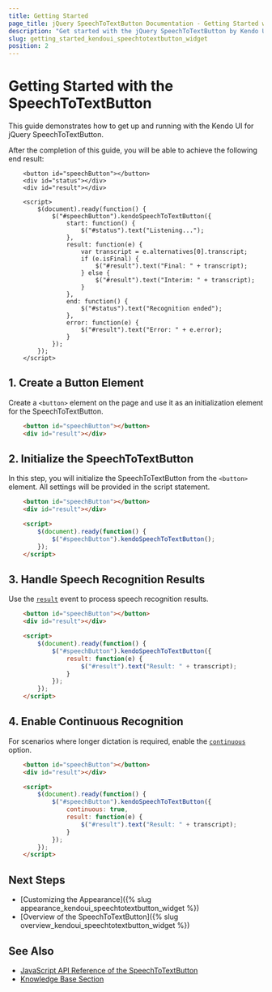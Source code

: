 ```yaml
---
title: Getting Started
page_title: jQuery SpeechToTextButton Documentation - Getting Started with the SpeechToTextButton
description: "Get started with the jQuery SpeechToTextButton by Kendo UI and learn how to create, initialize, and enable speech-to-text functionality."
slug: getting_started_kendoui_speechtotextbutton_widget
position: 2
---
```


# Getting Started with the SpeechToTextButton

This guide demonstrates how to get up and running with the Kendo UI for jQuery SpeechToTextButton.

After the completion of this guide, you will be able to achieve the following end result:

```dojo
    <button id="speechButton"></button>
    <div id="status"></div>
    <div id="result"></div>

    <script>
        $(document).ready(function() {
            $("#speechButton").kendoSpeechToTextButton({
                start: function() {
                    $("#status").text("Listening...");
                },
                result: function(e) {
                    var transcript = e.alternatives[0].transcript;
                    if (e.isFinal) {
                        $("#result").text("Final: " + transcript);
                    } else {
                        $("#result").text("Interim: " + transcript);
                    }
                },
                end: function() {
                    $("#status").text("Recognition ended");
                },
                error: function(e) {
                    $("#result").text("Error: " + e.error);
                }
            });
        });
    </script>
```

## 1. Create a Button Element

Create a `<button>` element on the page and use it as an initialization element for the SpeechToTextButton.

```html
    <button id="speechButton"></button>
    <div id="result"></div>
```

## 2. Initialize the SpeechToTextButton

In this step, you will initialize the SpeechToTextButton from the `<button>` element. All settings will be provided in the script statement.

```html
    <button id="speechButton"></button>
    <div id="result"></div>

    <script>
        $(document).ready(function() {
            $("#speechButton").kendoSpeechToTextButton();
        });
    </script>
```

## 3. Handle Speech Recognition Results

Use the [`result`](/api/javascript/ui/speechtotextbutton/events/result) event to process speech recognition results.

```html
    <button id="speechButton"></button>
    <div id="result"></div>

    <script>
        $(document).ready(function() {
            $("#speechButton").kendoSpeechToTextButton({
                result: function(e) {
                    $("#result").text("Result: " + transcript);
                }
            });
        });
    </script>
```

## 4. Enable Continuous Recognition

For scenarios where longer dictation is required, enable the [`continuous`](/api/javascript/ui/speechtotextbutton/configuration/continuous) option.

```html
    <button id="speechButton"></button>
    <div id="result"></div>

    <script>
        $(document).ready(function() {
            $("#speechButton").kendoSpeechToTextButton({
                continuous: true,
                result: function(e) {
                    $("#result").text("Result: " + transcript);
                }
            });
        });
    </script>
```
## Next Steps

* [Customizing the Appearance]({% slug appearance_kendoui_speechtotextbutton_widget %})
* [Overview of the SpeechToTextButton]({% slug overview_kendoui_speechtotextbutton_widget %})

## See Also

* [JavaScript API Reference of the SpeechToTextButton](/api/javascript/ui/speechtotextbutton)
* [Knowledge Base Section](/knowledge-base)
